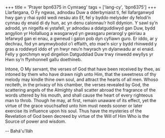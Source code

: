 +++
title = 'Prayer bpn6375 in Cymraeg'
tags = ['lang-cy', 'bpn6375']
+++
Llarfargana, O Fy ngwas, adnodau Duw a dderbyniaist ti, fel llafarganwyd hwy gan y rhai sydd wedi nesáu ato Ef, fel y byddo melysder dy felodi’n cynnau dy enaid di dy hun, ac yn denu calonnau’r holl ddynion.  Y sawl sy’n adrodd, yn nirgelfa ei ystafell, yr adnodau a ddatguddiwyd gan Duw, bydd angylion yr Hollalluog a wasgarwyd yn gwasgaru perarogl y geiriau a lefarwyd gan ei enau, a gwneud i galon pob dyn cyfiawn guro.  Er iddo, ar y dechrau, fod yn anymwybodol o’i effaith, eto mae’n sicr y bydd rhinwedd y gras a roddwyd iddo ef yn hwyr neu’n hwyrach yn dylanwadu ar ei enaid.  Felly y gorchmyn wyd dirgelion Datguddiad Duw trwy rinwedd ewyllys yr Hwn sy’n ffynhonnell gallu doethineb.

Intone, O My servant, the verses of God that have been received by thee, as intoned by them who have drawn nigh unto Him, that the sweetness of thy melody may kindle thine own soul, and attract the hearts of all men. Whoso reciteth, in the privacy of his chamber, the verses revealed by God, the scattering angels of the Almighty shall scatter abroad the fragrance of the words uttered by his mouth, and shall cause the heart of every righteous man to throb. Though he may, at first, remain unaware of its effect, yet the virtue of the grace vouchsafed unto him must needs sooner or later exercise its influence upon his soul. Thus have the mysteries of the Revelation of God been decreed by virtue of the Will of Him Who is the Source of power and wisdom.

-- Bahá'u'lláh
